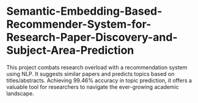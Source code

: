 # Semantic-Embedding-Based-Recommender-System-for-Research-Paper-Discovery-and-Subject-Area-Prediction
This project combats research overload with a recommendation system using NLP. It suggests similar papers and predicts topics based on titles/abstracts. Achieving 99.46% accuracy in topic prediction, it offers a valuable tool for researchers to navigate the ever-growing academic landscape.
